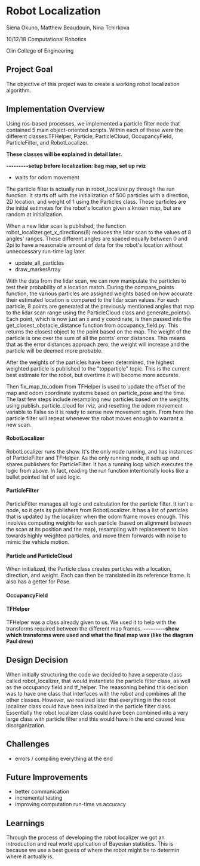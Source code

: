 # Robot Localization

Siena Okuno, Matthew Beaudouin, Nina Tchirkova

10/12/18
Computational Robotics

Olin College of Engineering

## Project Goal
The objective of this project was to create a working robot localization algorithm.

## Implementation Overview
Using ros-based processes, we implemented a particle filter node that contained 5 main object-oriented scripts. Within each of these were the different classes:TFHelper, Particle, ParticleCloud, OccupancyField, ParticleFilter, and RobotLocalizer.

**These classes will be explained in detail later.**

**---------setup before localization: bag map, set up rviz**

+ waits for odom movement

The particle filter is actually run in robot_localizer.py through the run function. It starts off with the initialization of 500 particles with a direction, 2D location, and weight of 1 using the Particles class. These particles are the initial estimates for the robot's location given a known map, but are random at initialization.

When a new lidar scan is published, the function robot_localizer.get_x_directions(8) reduces the lidar scan to the values of 8  angles' ranges. These different angles are spaced equally between 0 and 2pi to have a reasonable amount of data for the robot's location without unneccessary run-time lag later.

+ update_all_particles
+ draw_markerArray

With the data from the lidar scan, we can now manipulate the particles to test their probability of a location match. During the compare_points function, the various particles are assigned weights based on how accurate their estimated location is compared to the lidar scan values. For each particle, 8 points are generated at the previously mentioned angles that map to the lidar scan range using the ParticleCloud class and generate_points(). Each point, which is now just an x and y coordinate, is then passed into the get_closest_obstacle_distance function from occupancy_field.py. This returns the closest object to the point based on the map. The weight of the particle is one over the sum of all the points' error distances. This means that as the error distances approach zero, the weight will increase and the particle will be deemed more probable.

After the weights of the particles have been determined, the highest weighted particle is published to the "topparticle" topic. This is the current best estimate for the robot, but overtime it will become more accurate.

Then fix_map_to_odom from TFHelper is used to update the offset of the map and odom coordinate systems based on particle_pose and the time. The last few steps include resampling new particles based on the weights, using publish_particle_cloud for rviz, and resetting the odom movement variable to False so it is ready to sense new movement again. From here the particle filter will repeat whenever the robot moves enough to warrant a new scan.



#### RobotLocalizer
RobotLocalizer runs the show. It's the only node running, and has instances of ParticleFilter and TFHelper. As the only running node, it sets up and shares publishers for ParticleFilter. It has a running loop which executes the logic from above. In fact, reading the run function intentionally looks like a bullet pointed list of said logic.

#### ParticleFilter
ParticleFilter manages all logic and calculation for the particle filter. It isn't a node, so it gets its publishers from RobotLocalizer. It has a list of particles that is updated by the localizer when the odom frame moves enough. This involves computing weights for each particle (based on alignment between the scan at its position and the map), resampling with replacement to bias towards highly weighted particles, and move them forwards with noise to mimic the vehicle motion.

#### Particle and ParticleCloud
When initialized, the Particle class creates particles with a location, direction, and weight. Each can then be translated in its reference frame. It also has a getter for Pose.

#### OccupancyField
#### TFHelper
TFHelper was a class already given to us. We used it to help with the transforms required between the different map frames.
**---------show which transforms were used and what the final map was (like the diagram Paul drew)**

## Design Decision
When initially structuring the code we decided to have a seperate class called robot_localizer, that would instantiate the particle filter
class, as well as the occupancy field and tf_helper. The reaasoning behind this decision was to have one class that interfaces with the robot and
combines all the other classes. However, we realized later that everything in the robot localizer class could have been initialized in the particle
filter class. Essentially the robot localizer class could have been combined into a very large class with particle filter and this would have in the end
caused less disorganization.

## Challenges
+ errors / compiling everything at the end

## Future Improvements
+ better communication
+ incremental testing
+ improving computation run-time vs accuracy

## Learnings
Through the process of developing the robot localizer we got an introduction and real world application of Bayesian statistics. This is because we use a best guess of where the robot might be to determin where it actually is.
